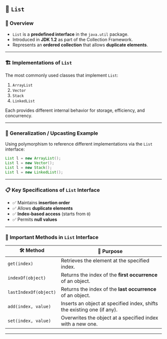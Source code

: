 

## 📘 **`List`**

### 📍 Overview
- `List` is a **predefined interface** in the `java.util` package.
- Introduced in **JDK 1.2** as part of the Collection Framework.
- Represents an **ordered collection** that allows **duplicate elements**.

---

### 🏗️ **Implementations of `List`**
The most commonly used classes that implement `List`:
1. `ArrayList`
2. `Vector`
3. `Stack`
4. `LinkedList`

Each provides different internal behavior for storage, efficiency, and concurrency.

---

### 🔁 **Generalization / Upcasting Example**

Using polymorphism to reference different implementations via the `List` interface:
```java
List l = new ArrayList();
List l = new Vector();
List l = new Stack();
List l = new LinkedList();
```

---

### 📋 **Key Specifications of `List` Interface**
- ✅ Maintains **insertion order**
- ✅ Allows **duplicate elements**
- ✅ **Index-based access** (starts from `0`)
- ✅ Permits **null values**

---

### 🧰 **Important Methods in `List` Interface**

| 🛠️ **Method**             | 🧾 **Purpose**                                                                 |
|---------------------------|--------------------------------------------------------------------------------|
| `get(index)`              | Retrieves the element at the specified index.                                 |
| `indexOf(object)`         | Returns the index of the **first occurrence** of an object.                   |
| `lastIndexOf(object)`     | Returns the index of the **last occurrence** of an object.                    |
| `add(index, value)`       | Inserts an object at specified index, shifts the existing one (if any).       |
| `set(index, value)`       | Overwrites the object at a specified index with a new one.                    |

---
